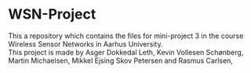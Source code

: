 # WSN-Project
This a repository which contains the files for mini-project 3 in the course Wireless Sensor Networks in Aarhus University.<br>
This project is made by Asger Dokkedal Leth, Kevin Vollesen Schønberg, Martin Michaelsen, Mikkel Ejsing Skov Petersen and Rasmus Carlsen,




